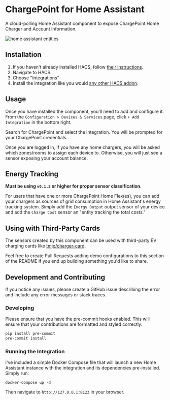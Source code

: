 # ChargePoint for Home Assistant

A cloud-polling Home Assistant component to expose ChargePoint Home Charger and Account information.

![home assistant entities](https://github.com/mbillow/ha-chargepoint/raw/main/.github/images/ha_chargepoint_sensor_card.png)

## Installation

1. If you haven't already installed HACS, follow [their instructions](https://hacs.xyz/docs/setup/prerequisites).
2. Navigate to HACS.
3. Choose "Integrations"
4. Install the integration like you would [any other HACS addon](https://hacs.xyz/docs/use/repositories/dashboard/).

## Usage

Once you have installed the component, you'll need to add and configure it. From the
`Configuration > Devices & Services` page, click `+ Add Integration` in the bottom
right.

Search for ChargePoint and select the integration. You will be prompted for your
ChargePoint credentials.

Once you are logged in, if you have any home chargers, you will be asked which zones/rooms
to assign each device to. Otherwise, you will just see a sensor exposing your account
balance.


## Energy Tracking

**Must be using `v0.1.2` or higher for proper sensor classification.**

For users that have one or more ChargePoint Home Flex(es), you can add your chargers as
sources of grid consumption in Home Assistant's energy tracking system. Simply add the
`Energy Output` output sensor of your device and add the `Charge Cost` sensor an "entity
tracking the total costs."

## Using with Third-Party Cards

The sensors created by this component can be used with third-party EV charging
cards like [tmjo/charger-card](https://github.com/tmjo/charger-card).

Feel free to create Pull Requests adding demo configurations to this section of
the README if you end up building something you'd like to share.


## Development and Contributing

If you notice any issues, please create a GitHub issue describing the error and include
any error messages or stack traces.

### Developing

Please ensure that you have the pre-commit hooks enabled. This will ensure that your
contributions are formatted and styled correctly.

```bash
pip install pre-commit
pre-commit install
```

### Running the Integration

I've included a simple Docker Compose file that will launch a new Home Assistant instance
with the integration and its dependencies pre-installed. Simply run:

```shell
docker-compose up -d
```

Then navigate to `http://127.0.0.1:8123` in your browser.
